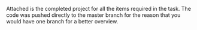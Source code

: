 Attached is the completed project for all the items required in the task. The code was pushed directly to the master branch for the reason that you would have one branch for a better overview.
